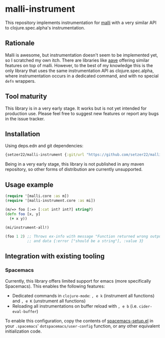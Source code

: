 # malli-instrument

This repository implements instrumentation for [malli](https://github.com/metosin/malli/) with a very similar API to clojure.spec.alpha's instrumentation.

## Rationale

Malli is awesome, but instrumentation doesn't seem to be implemented yet, so I scratched my own itch. There are libraries like [aave](https://github.com/teknql/aave) offering similar features on top of malli. However, to the best of my knowledge this is the only library that uses the same instrumentation API as clojure.spec.alpha, where instrumentation occurs in a dedicated command, and with no special `defn` wrappers.

## Tool maturity

This library is in a very early stage. It works but is not yet intended for production use. Please feel free to suggest new features or report any bugs in the issue tracker. 

## Installation

Using deps.edn and git dependencies:

```clj
{setzer22/malli-instrument {:git/url "https://github.com/setzer22/malli-instrument.git" :sha "6d61b6f6e351cbf0faf85c57ef66bd19c4dc8b88"}}
```
Being in a very early stage, this library is not published in any maven repository, so other forms of distribution are currently unsupported.

## Usage example

```clojure
(require '[malli.core :as m])
(require '[malli-instrument.core :as mi])

(m/=> foo [:=> [:cat int? int?] string?)
(defn foo [x, y]
  (+ x y))
  
(mi/instrument-all!)

(foo 1 2) ;; Throws ex-info with message "Function returned wrong output"
          ;; and data {:error ["should be a string"], :value 3}
```

 ## Integration with existing tooling
 
 ### Spacemacs
 Currently, this library offers limited support for emacs (more specifically Spacemacs).
 This enables the following features:
 - Dedicated commands in `clojure-mode`: `, e k` (instrument all functions) and `, e K` (unstrument all functions)
 - Reloading all instrumentations on buffer reload with `, e b` (i.e. `cider-eval-buffer`)
 
 To enable this configuration, copy the contents of [spacemacs-setup.el](spacemacs-setup.el) in your `.spacemacs`' `dotspacemacs/user-config` function, or any other equivalent initialization code.
 
 
